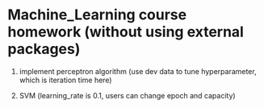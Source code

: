 # Machine_Learning course homework (without using external packages)

1. implement perceptron algorithm (use dev data to tune hyperparameter, which is iteration time here)

2. SVM (learning_rate is 0.1, users can change epoch and capacity)

